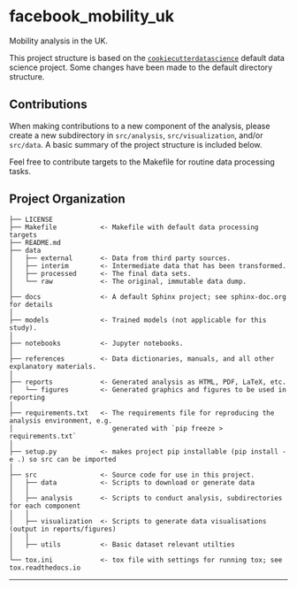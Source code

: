 facebook_mobility_uk
==============================

Mobility analysis in the UK.

This project structure is based on the [`cookiecutterdatascience`](https://drivendata.github.io/cookiecutter-data-science/) default data science project. Some changes have been made to the default directory structure.

## Contributions

When making contributions to a new component of the analysis, please create a new subdirectory in `src/analysis`, `src/visualization`, and/or `src/data`. A basic summary of the project structure is included below.

Feel free to contribute targets to the Makefile for routine data processing tasks.

## Project Organization

    ├── LICENSE
    ├── Makefile           <- Makefile with default data processing targets
    ├── README.md          
    ├── data
    │   ├── external       <- Data from third party sources.
    │   ├── interim        <- Intermediate data that has been transformed.
    │   ├── processed      <- The final data sets.
    │   └── raw            <- The original, immutable data dump.
    │
    ├── docs               <- A default Sphinx project; see sphinx-doc.org for details
    │
    ├── models             <- Trained models (not applicable for this study).
    │
    ├── notebooks          <- Jupyter notebooks.
    │
    ├── references         <- Data dictionaries, manuals, and all other explanatory materials.
    │
    ├── reports            <- Generated analysis as HTML, PDF, LaTeX, etc.
    │   └── figures        <- Generated graphics and figures to be used in reporting
    │
    ├── requirements.txt   <- The requirements file for reproducing the analysis environment, e.g.
    │                         generated with `pip freeze > requirements.txt`
    │
    ├── setup.py           <- makes project pip installable (pip install -e .) so src can be imported
    │
    ├── src                <- Source code for use in this project.
    │   ├── data           <- Scripts to download or generate data
    │   │
    │   ├── analysis       <- Scripts to conduct analysis, subdirectories for each component
    │   │
    │   ├── visualization  <- Scripts to generate data visualisations (output in reports/figures)
    │   │
    │   ├── utils          <- Basic dataset relevant utilties
    │   
    └── tox.ini            <- tox file with settings for running tox; see tox.readthedocs.io


--------
